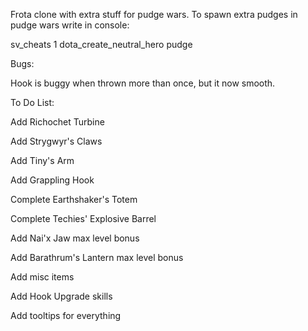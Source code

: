 Frota clone with extra stuff for pudge wars.
To spawn extra pudges in pudge wars write in console:

sv_cheats 1
dota_create_neutral_hero pudge

Bugs:

Hook is buggy when thrown more than once, but it now smooth.

To Do List:

Add Richochet Turbine

Add Strygwyr's Claws

Add Tiny's Arm

Add Grappling Hook	

Complete Earthshaker's Totem

Complete Techies' Explosive Barrel

Add Nai'x Jaw max level bonus

Add Barathrum's Lantern max level bonus

Add misc items

Add Hook Upgrade skills

Add tooltips for everything


